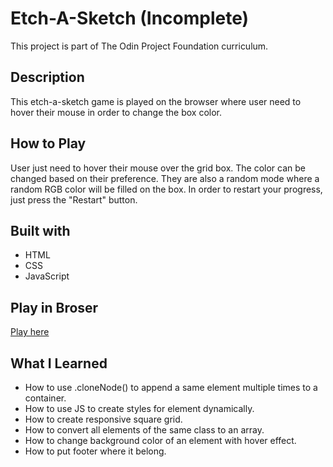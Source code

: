 # Etch-A-Sketch (Incomplete)

This project is part of The Odin Project Foundation curriculum.

## Description

This etch-a-sketch game is played on the browser where user need to hover their mouse in order to change the box color.

## How to Play

User just need to hover their mouse over the grid box. The color can be changed based on their preference. They are also a random mode where a random RGB color will be
filled on the box. In order to restart your progress, just press the "Restart" button.

## Built with

- HTML
- CSS
- JavaScript

## Play in Broser

[Play here](https://thaqifazfar15.github.io/etch-a-sketch/)

## What I Learned

- How to use .cloneNode() to append a same element multiple times to a container.
- How to use JS to create styles for element dynamically.
- How to create responsive square grid.
- How to convert all elements of the same class to an array.
- How to change background color of an element with hover effect.
- How to put footer where it belong.
